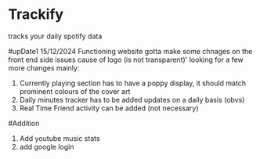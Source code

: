 # Trackify
tracks your daily spotify data

#upDate1 15/12/2024
  Functioning website 
  gotta make some chnages on the front end side
  issues cause of logo (is not transparent)'
  looking for a few more changes mainly:
  1. Currently playing section has to have a poppy display, it should match prominent colours of the cover art
  2. Daily minutes tracker has to be added updates on a daily basis (obvs)
  3. Real Time Friend activity can be added (not necessary)






#Addition
  1. Add youtube music stats
  2. add google login

